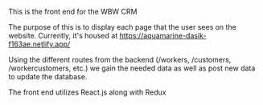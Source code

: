 This is the front end for the WBW CRM

The purpose of this is to display each page that the user sees on the website. Currently, it's housed at https://aquamarine-dasik-f163ae.netlify.app/

Using the different routes from the backend (/workers, /customers, /workercustomers, etc.) we gain the needed data as well as post new data to update the database.

The front end utilizes React.js along with Redux
